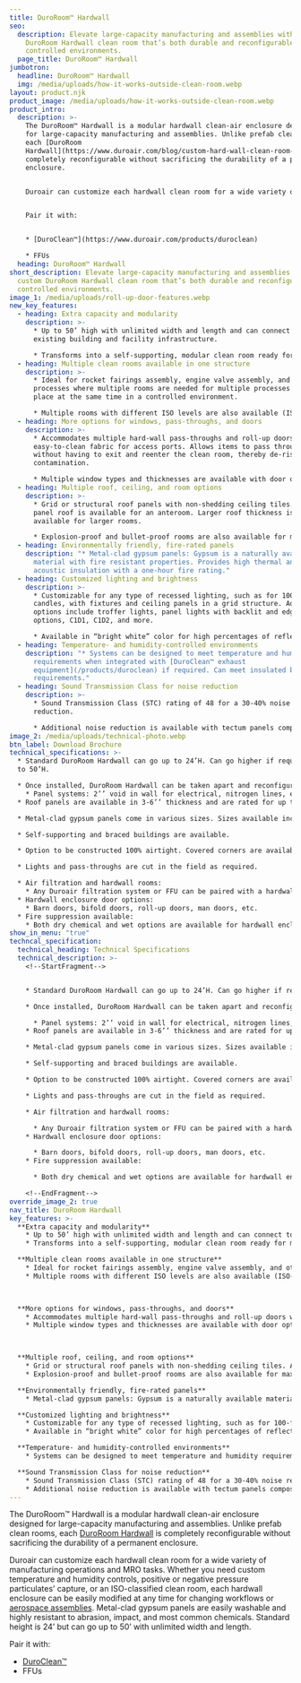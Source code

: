 ```yaml
---
title: DuroRoom™ Hardwall
seo:
  description: Elevate large-capacity manufacturing and assemblies with a custom
    DuroRoom Hardwall clean room that’s both durable and reconfigurable for
    controlled environments.
  page_title: DuroRoom™ Hardwall
jumbotron:
  headline: DuroRoom™ Hardwall
  img: /media/uploads/how-it-works-outside-clean-room.webp
layout: product.njk
product_image: /media/uploads/how-it-works-outside-clean-room.webp
product_intro:
  description: >-
    The DuroRoom™ Hardwall is a modular hardwall clean-air enclosure designed
    for large-capacity manufacturing and assemblies. Unlike prefab clean rooms,
    each [DuroRoom
    Hardwall](https://www.duroair.com/blog/custom-hard-wall-clean-room-solutions) is
    completely reconfigurable without sacrificing the durability of a permanent
    enclosure.


    Duroair can customize each hardwall clean room for a wide variety of manufacturing operations and MRO tasks. Whether you need custom temperature and humidity controls, positive or negative pressure particulates’ capture, or an ISO-classified clean room, each hardwall enclosure can be easily modified at any time for changing workflows or [aerospace assemblies](https://www.duroair.com/industries/aerospace-aviation). Metal-clad gypsum panels are easily washable and highly resistant to abrasion, impact, and most common chemicals. Standard height is 24’ but can go up to 50’ with unlimited width and length.


    Pair it with:


    * [DuroClean™](https://www.duroair.com/products/duroclean)

    * FFUs
  heading: DuroRoom™ Hardwall
short_description: Elevate large-capacity manufacturing and assemblies with a
  custom DuroRoom Hardwall clean room that’s both durable and reconfigurable for
  controlled environments.
image_1: /media/uploads/roll-up-door-features.webp
new_key_features:
  - heading: Extra capacity and modularity
    description: >-
      * Up to 50’ high with unlimited width and length and can connect to an
      existing building and facility infrastructure.

      * Transforms into a self-supporting, modular clean room ready for mechanical assembly, 3D printing, electrical winding, or aerospace assembly and layup. Ideal for empty warehouses/facilities.
  - heading: Multiple clean rooms available in one structure
    description: >-
      * Ideal for rocket fairings assembly, engine valve assembly, and other
      processes where multiple rooms are needed for multiple processes to take
      place at the same time in a controlled environment.

      * Multiple rooms with different ISO levels are also available (ISO-classified clean rooms and hardwall clean rooms with different ISO classifications).
  - heading: More options for windows, pass-throughs, and doors
    description: >-
      * Accommodates multiple hard-wall pass-throughs and roll-up doors with
      easy-to-clean fabric for access ports. Allows items to pass through
      without having to exit and reenter the clean room, thereby de-risking
      contamination.

      * Multiple window types and thicknesses are available with door options that include airlock entries, man doors, rollup doors, and open face.
  - heading: Multiple roof, ceiling, and room options
    description: >-
      * Grid or structural roof panels with non-shedding ceiling tiles. A 3’’
      panel roof is available for an anteroom. Larger roof thickness is
      available for larger rooms. 

      * Explosion-proof and bullet-proof rooms are also available for maximum abrasiveness blasting.
  - heading: Environmentally friendly, fire-rated panels
    description: "* Metal-clad gypsum panels: Gypsum is a naturally available
      material with fire resistant properties. Provides high thermal and
      acoustic insulation with a one-hour fire rating."
  - heading: Customized lighting and brightness
    description: >-
      * Customizable for any type of recessed lighting, such as for 100-foot
      candles, with fixtures and ceiling panels in a grid structure. Additional
      options include troffer lights, panel lights with backlit and edge-lit
      options, C1D1, C1D2, and more.

      * Available in “bright white” color for high percentages of reflectivity. Additional colors are also available.
  - heading: Temperature- and humidity-controlled environments
    description: "* Systems can be designed to meet temperature and humidity
      requirements when integrated with [DuroClean™ exhaust
      equipment](/products/duroclean) if required. Can meet insulated booth
      requirements."
  - heading: Sound Transmission Class for noise reduction
    description: >-
      * Sound Transmission Class (STC) rating of 48 for a 30-40% noise
      reduction.

      * Additional noise reduction is available with tectum panels composed of aspen wood fibers and a hydraulic cement binder.
image_2: /media/uploads/technical-photo.webp
btn_label: Download Brochure
technical_specifications: >-
  * Standard DuroRoom Hardwall can go up to 24’H. Can go higher if required, up
  to 50’H. 

  * Once installed, DuroRoom Hardwall can be taken apart and reconfigured as needed.
    * Panel systems: 2’’ void in wall for electrical, nitrogen lines, etc., is standard. Larger cavities are also available; can go up in increments of 3’’ (3’’, 6’’, 9”, etc.).
  * Roof panels are available in 3-6’’ thickness and are rated for up to 3 hours of fire resistance.

  * Metal-clad gypsum panels come in various sizes. Sizes available include 8’, 9’, 10’, 12’, 14’. 

  * Self-supporting and braced buildings are available.

  * Option to be constructed 100% airtight. Covered corners are available if required for ISO-5 clean room requirements.

  * Lights and pass-throughs are cut in the field as required.

  * Air filtration and hardwall rooms:
    * Any Duroair filtration system or FFU can be paired with a hardwall enclosure.
  * Hardwall enclosure door options:
    * Barn doors, bifold doors, roll-up doors, man doors, etc.
  * Fire suppression available:
    * Both dry chemical and wet options are available for hardwall enclosures.
show_in_menu: "true"
techncal_specification:
  technical_heading: Technical Specifications
  technical_description: >-
    <!--StartFragment-->


    * Standard DuroRoom Hardwall can go up to 24’H. Can go higher if required, up to 50’H.

    * Once installed, DuroRoom Hardwall can be taken apart and reconfigured as needed.

      * Panel systems: 2’’ void in wall for electrical, nitrogen lines, etc., is standard. Larger cavities are also available; can go up in increments of 3’’ (3’’, 6’’, 9”, etc.).
    * Roof panels are available in 3-6’’ thickness and are rated for up to 3 hours of fire resistance.

    * Metal-clad gypsum panels come in various sizes. Sizes available include 8’, 9’, 10’, 12’, 14’.

    * Self-supporting and braced buildings are available.

    * Option to be constructed 100% airtight. Covered corners are available if required for ISO-5 clean room requirements.

    * Lights and pass-throughs are cut in the field as required.

    * Air filtration and hardwall rooms:

      * Any Duroair filtration system or FFU can be paired with a hardwall enclosure.
    * Hardwall enclosure door options:

      * Barn doors, bifold doors, roll-up doors, man doors, etc.
    * Fire suppression available:

      * Both dry chemical and wet options are available for hardwall enclosures.

    <!--EndFragment-->
override_image_2: true
nav_title: DuroRoom Hardwall
key_features: >-
  **Extra capacity and modularity**
    * Up to 50’ high with unlimited width and length and can connect to an existing building and facility infrastructure.
    * Transforms into a self-supporting, modular clean room ready for mechanical assembly, 3D printing, electrical winding, or aerospace assembly and layup. Ideal for empty warehouses/facilities.

  **Multiple clean rooms available in one structure**
    * Ideal for rocket fairings assembly, engine valve assembly, and other processes where multiple rooms are needed for multiple processes to take place at the same time in a controlled environment.
    * Multiple rooms with different ISO levels are also available (ISO-classified clean rooms and hardwall clean rooms with different ISO classifications).


    
  **More options for windows, pass-throughs, and doors**
    * Accommodates multiple hard-wall pass-throughs and roll-up doors with easy-to-clean fabric for access ports. Allows items to pass through without having to exit and reenter the clean room, thereby de-risking contamination.
    * Multiple window types and thicknesses are available with door options that include airlock entries, man doors, rollup doors, and open face.


    
  **Multiple roof, ceiling, and room options**
    * Grid or structural roof panels with non-shedding ceiling tiles. A 3’’ panel roof is available for an anteroom. Larger roof thickness is available for larger rooms. 
    * Explosion-proof and bullet-proof rooms are also available for maximum abrasiveness blasting.

  **Environmentally friendly, fire-rated panels**
    * Metal-clad gypsum panels: Gypsum is a naturally available material with fire resistant properties. Provides high thermal and acoustic insulation with a one-hour fire rating.

  **Customized lighting and brightness**
    * Customizable for any type of recessed lighting, such as for 100-foot candles, with fixtures and ceiling panels in a grid structure. Additional options include troffer lights, panel lights with backlit and edge-lit options, C1D1, C1D2, and more.
    * Available in “bright white” color for high percentages of reflectivity. Additional colors are also available.

  **Temperature- and humidity-controlled environments**
    * Systems can be designed to meet temperature and humidity requirements when integrated with [DuroClean™ exhaust equipment](/products/duroclean) if required. Can meet insulated booth requirements.

  **Sound Transmission Class for noise reduction**
    * Sound Transmission Class (STC) rating of 48 for a 30-40% noise reduction.
    * Additional noise reduction is available with tectum panels composed of aspen wood fibers and a hydraulic cement binder.
---
```

The DuroRoom™ Hardwall is a modular hardwall clean-air enclosure designed for large-capacity manufacturing and assemblies. Unlike prefab clean rooms, each [DuroRoom Hardwall](/blog/custom-hard-wall-clean-room-solutions) is completely reconfigurable without sacrificing the durability of a permanent enclosure. 

Duroair can customize each hardwall clean room for a wide variety of manufacturing operations and MRO tasks. Whether you need custom temperature and humidity controls, positive or negative pressure particulates’ capture, or an ISO-classified clean room, each hardwall enclosure can be easily modified at any time for changing workflows or [aerospace assemblies](/industries/aerospace-aviation). Metal-clad gypsum panels are easily washable and highly resistant to abrasion, impact, and most common chemicals. Standard height is 24’ but can go up to 50’ with unlimited width and length.

Pair it with:

* [DuroClean™](/products/duroclean)
* FFUs